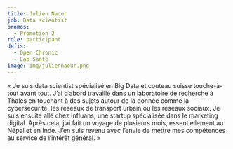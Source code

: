 ```yaml
---
title: Julien Naour
job: Data scientist
promos:
  - Promotion 2
role: participant
defis:
  - Open Chronic
  - Lab Santé
image: img/juliennaour.png
---
```


« Je suis data scientist spécialisé en Big Data et couteau suisse touche-à-tout avant tout. J’ai d’abord travaillé dans un laboratoire de recherche à Thales en touchant à des sujets autour de la donnée comme la cybersécurité, les réseaux de transport urbain ou les réseaux sociaux. Je suis ensuite allé chez Influans, une startup spécialisée dans le marketing digital. Après cela, j’ai fait un voyage de plusieurs mois, essentiellement au Népal et en Inde. J’en suis revenu avec l’envie de mettre mes compétences au service de l’intérêt général. »
